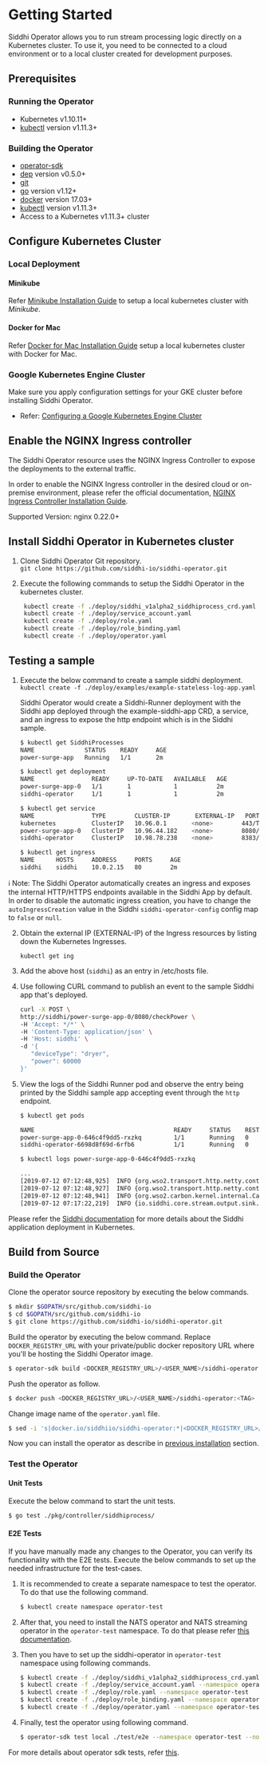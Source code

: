 # Getting Started

Siddhi Operator allows you to run stream processing logic directly on a Kubernetes cluster.
To use it, you need to be connected to a cloud environment or to a local cluster created for development purposes.

## Prerequisites
### Running the Operator
- Kubernetes v1.10.11+
- [kubectl](https://kubernetes.io/docs/tasks/tools/install-kubectl/) version v1.11.3+

### Building the Operator
- [operator-sdk](https://github.com/operator-framework/operator-sdk/blob/master/doc/user/install-operator-sdk.md)
- [dep](https://golang.github.io/dep/docs/installation.html) version v0.5.0+
- [git](https://git-scm.com/downloads)
- [go](https://golang.org/dl/) version v1.12+
- [docker](https://docs.docker.com/install/) version 17.03+
- [kubectl](https://kubernetes.io/docs/tasks/tools/install-kubectl/) version v1.11.3+
- Access to a Kubernetes v1.11.3+ cluster


## Configure Kubernetes Cluster
### Local Deployment

#### Minikube
Refer [Minikube Installation Guide](https://github.com/kubernetes/minikube#installation) to setup a local kubernetes cluster with *Minikube*.

#### Docker for Mac 
Refer [Docker for Mac Installation Guide](https://docs.docker.com/docker-for-mac/install/) setup a local kubernetes cluster with Docker for Mac.

### Google Kubernetes Engine Cluster

Make sure you apply configuration settings for your GKE cluster before installing Siddhi Operator.
   -  Refer: [Configuring a Google Kubernetes Engine Cluster](docs/gke-setup.md)
   
## Enable the NGINX Ingress controller
The Siddhi Operator resource uses the NGINX Ingress Controller to expose the deployments to the external traffic.

In order to enable the NGINX Ingress controller in the desired cloud or on-premise environment,
please refer the official documentation, [NGINX Ingress Controller Installation Guide](https://kubernetes.github.io/ingress-nginx/deploy/).

Supported Version: nginx 0.22.0+

## Install Siddhi Operator in Kubernetes cluster

1. Clone Siddhi Operator Git repository.  
   `git clone https://github.com/siddhi-io/siddhi-operator.git`


2. Execute the following commands to setup the Siddhi Operator in the kubernetes cluster.
   ```sh
    kubectl create -f ./deploy/siddhi_v1alpha2_siddhiprocess_crd.yaml
    kubectl create -f ./deploy/service_account.yaml
    kubectl create -f ./deploy/role.yaml
    kubectl create -f ./deploy/role_binding.yaml
    kubectl create -f ./deploy/operator.yaml
   ```
    
## Testing a sample

1. Execute the below command to create a sample siddhi deployment.  
`kubectl create -f ./deploy/examples/example-stateless-log-app.yaml`

   Siddhi Operator would create a Siddhi-Runner deployment with the Siddhi app deployed through the example-siddhi-app CRD, a service, and an ingress to expose the http endpoint which is in the Siddhi sample.
   
   ```sh
   $ kubectl get SiddhiProcesses
   NAME              STATUS    READY     AGE
   power-surge-app   Running   1/1       2m

   $ kubectl get deployment
   NAME                READY     UP-TO-DATE   AVAILABLE   AGE
   power-surge-app-0   1/1       1            1           2m
   siddhi-operator     1/1       1            1           2m

   $ kubectl get service
   NAME                TYPE        CLUSTER-IP       EXTERNAL-IP   PORT(S)    AGE
   kubernetes          ClusterIP   10.96.0.1       <none>        443/TCP    2d
   power-surge-app-0   ClusterIP   10.96.44.182    <none>        8080/TCP   2m
   siddhi-operator     ClusterIP   10.98.78.238    <none>        8383/TCP   2m

   $ kubectl get ingress
   NAME      HOSTS     ADDRESS     PORTS     AGE
   siddhi    siddhi    10.0.2.15   80        2m
   ```

:information_source: Note:  The Siddhi Operator automatically creates an ingress and exposes the internal HTTP/HTTPS endpoints available in the Siddhi App by default.
In order to disable the automatic ingress creation, you have to change the `autoIngressCreation` value in the Siddhi `siddhi-operator-config` config map to `false` or `null`.

2. Obtain the external IP (EXTERNAL-IP) of the Ingress resources by listing down the Kubernetes Ingresses.
 
   `kubectl get ing`

3. Add the above host (`siddhi`) as an entry in /etc/hosts file.

4. Use following CURL command to publish an event to the sample Siddhi app that's deployed.

   ```sh
   curl -X POST \
   http://siddhi/power-surge-app-0/8080/checkPower \
   -H 'Accept: */*' \
   -H 'Content-Type: application/json' \
   -H 'Host: siddhi' \
   -d '{
      "deviceType": "dryer",
      "power": 60000
   }'  
   ```  

5. View the logs of the Siddhi Runner pod and observe the entry being printed by the Siddhi sample app accepting event through the `http` endpoint.
   
   ```sh
   $ kubectl get pods

   NAME                                       READY     STATUS    RESTARTS   AGE
   power-surge-app-0-646c4f9dd5-rxzkq         1/1       Running   0          4m
   siddhi-operator-6698d8f69d-6rfb6           1/1       Running   0          4m

   $ kubectl logs power-surge-app-0-646c4f9dd5-rxzkq

   ...
   [2019-07-12 07:12:48,925]  INFO {org.wso2.transport.http.netty.contractimpl.listener.ServerConnectorBootstrap$HttpServerConnector} - HTTP(S) Interface starting on host 0.0.0.0 and port 9443
   [2019-07-12 07:12:48,927]  INFO {org.wso2.transport.http.netty.contractimpl.listener.ServerConnectorBootstrap$HttpServerConnector} - HTTP(S) Interface starting on host 0.0.0.0 and port 9090
   [2019-07-12 07:12:48,941]  INFO {org.wso2.carbon.kernel.internal.CarbonStartupHandler} - Siddhi Runner Distribution started in 6.853 sec
   [2019-07-12 07:17:22,219]  INFO {io.siddhi.core.stream.output.sink.LogSink} - LOGGER : Event{timestamp=1562915842182, data=[dryer, 60000], isExpired=false}
   ```

Please refer the [Siddhi documentation](https://siddhi.io/en/v5.0/docs/siddhi-as-a-kubernetes-microservice/) for more details about the Siddhi application deployment in Kubernetes.

## Build from Source

### Build the Operator

Clone the operator source repository by executing the below commands.

```sh
$ mkdir $GOPATH/src/github.com/siddhi-io
$ cd $GOPATH/src/github.com/siddhi-io
$ git clone https://github.com/siddhi-io/siddhi-operator.git
```

Build the operator by executing the below command. Replace `DOCKER_REGISTRY_URL` with your private/public docker repository URL where you'll be hosting the Siddhi Operator image.

```sh
$ operator-sdk build <DOCKER_REGISTRY_URL>/<USER_NAME>/siddhi-operator:<TAG>
```

Push the operator as follow.

```sh
$ docker push <DOCKER_REGISTRY_URL>/<USER_NAME>/siddhi-operator:<TAG>
```

Change image name of the `operator.yaml` file.

```sh
$ sed -i 's|docker.io/siddhiio/siddhi-operator:*|<DOCKER_REGISTRY_URL>/<USER_NAME>/siddhi-operator:<TAG>|g' deploy/operator.yaml
```

Now you can install the operator as describe in [previous installation](https://github.com/siddhi-io/siddhi-operator#install-siddhi-operator-in-kubernetes-cluster) section.

### Test the Operator

#### Unit Tests

Execute the below command to start the unit tests.

```sh
$ go test ./pkg/controller/siddhiprocess/
```

#### E2E Tests

If you have manually made any changes to the Operator, you can verify its functionality with the E2E tests.
Execute the below commands to set up the needed infrastructure for the test-cases.

1. It is recommended to create a separate namespace to test the operator. To do that use the following command.

   ```sh
   $ kubectl create namespace operator-test
   ```

1. After that, you need to install the NATS operator and NATS streaming operator in the `operator-test` namespace. To do that please refer [this documentation](https://github.com/nats-io/nats-streaming-operator/blob/master/README.md).

1. Then you have to set up the siddhi-operator in `operator-test` namespace using following commands.

   ``` sh
   $ kubectl create -f ./deploy/siddhi_v1alpha2_siddhiprocess_crd.yaml --namespace operator-test
   $ kubectl create -f ./deploy/service_account.yaml --namespace operator-test
   $ kubectl create -f ./deploy/role.yaml --namespace operator-test
   $ kubectl create -f ./deploy/role_binding.yaml --namespace operator-test
   $ kubectl create -f ./deploy/operator.yaml --namespace operator-test
   ```

1. Finally, test the operator using following command.

   ```sh
   $ operator-sdk test local ./test/e2e --namespace operator-test --no-setup
   ```

For more details about operator sdk tests, refer [this](https://github.com/operator-framework/operator-sdk/blob/master/doc/test-framework/writing-e2e-tests.md).
